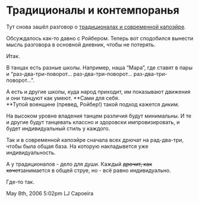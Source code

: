 # Традиционалы и контемпоранья

Тут снова зашёл разговор о [традиционалах и современной
капоэйре](http://community.livejournal.com/ru_capoeira/60262.html).

Обсуждалось как-то давно с Ройбером. Теперь вот сподобился вынести мысль
разговора в основной дневник, чтобы не потерять.

Итак.

В танцах есть разные школы. Например, наша “Мара”, где ставят в пары и
“раз-два-три-поворот… раз-два-три-поворот… раз-два-три-поворот…”.

А есть и другие школы, куда народ приходит, им показывают движения и они
танцуют как умеют. **Сами для себя.  
**Тупой военщине (превед, Ройбер!) такой подход кажется диким.

На высоком уровне владения танцем различия будут минимальны. И те и
другие будут танцевать классно и здоровски импровизировать, и будет
индивидуальный стиль у каждого.

Так и в современной капоэйре сначала всех дрючат на рад-два-три, чтобы
была общая база. На которую накладывется уже индивидуальность.

А у традиционалов - дело для души. Каждый <s>дрочит, как
хочет</s>занимается в общей струе, но - всё равно индивидуально.

Где-то так.

<span id="timestamp"> May 8th, 2006 5:02pm </span> <span
class="tag">LJ</span> <span class="tag">Capoeira</span>

